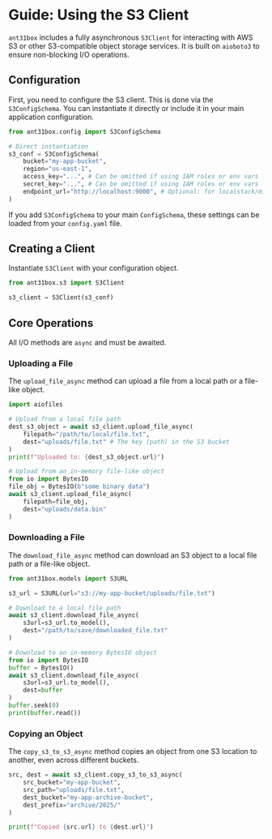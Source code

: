 # Guide: Using the S3 Client

`ant31box` includes a fully asynchronous `S3Client` for interacting with AWS S3 or other S3-compatible object storage services. It is built on `aioboto3` to ensure non-blocking I/O operations.

## Configuration

First, you need to configure the S3 client. This is done via the `S3ConfigSchema`. You can instantiate it directly or include it in your main application configuration.

```python
from ant31box.config import S3ConfigSchema

# Direct instantiation
s3_conf = S3ConfigSchema(
    bucket="my-app-bucket",
    region="us-east-1",
    access_key="...", # Can be omitted if using IAM roles or env vars
    secret_key="...", # Can be omitted if using IAM roles or env vars
    endpoint_url="http://localhost:9000", # Optional: for localstack/minio
)
```

If you add `S3ConfigSchema` to your main `ConfigSchema`, these settings can be loaded from your `config.yaml` file.

## Creating a Client

Instantiate `S3Client` with your configuration object.

```python
from ant31box.s3 import S3Client

s3_client = S3Client(s3_conf)
```

## Core Operations

All I/O methods are `async` and must be awaited.

### Uploading a File

The `upload_file_async` method can upload a file from a local path or a file-like object.

```python
import aiofiles

# Upload from a local file path
dest_s3_object = await s3_client.upload_file_async(
    filepath="/path/to/local/file.txt",
    dest="uploads/file.txt" # The key (path) in the S3 bucket
)
print(f"Uploaded to: {dest_s3_object.url}")

# Upload from an in-memory file-like object
from io import BytesIO
file_obj = BytesIO(b"some binary data")
await s3_client.upload_file_async(
    filepath=file_obj,
    dest="uploads/data.bin"
)
```

### Downloading a File

The `download_file_async` method can download an S3 object to a local file path or a file-like object.

```python
from ant31box.models import S3URL

s3_url = S3URL(url="s3://my-app-bucket/uploads/file.txt")

# Download to a local file path
await s3_client.download_file_async(
    s3url=s3_url.to_model(),
    dest="/path/to/save/downloaded_file.txt"
)

# Download to an in-memory BytesIO object
from io import BytesIO
buffer = BytesIO()
await s3_client.download_file_async(
    s3url=s3_url.to_model(),
    dest=buffer
)
buffer.seek(0)
print(buffer.read())
```

### Copying an Object

The `copy_s3_to_s3_async` method copies an object from one S3 location to another, even across different buckets.

```python
src, dest = await s3_client.copy_s3_to_s3_async(
    src_bucket="my-app-bucket",
    src_path="uploads/file.txt",
    dest_bucket="my-app-archive-bucket",
    dest_prefix="archive/2025/"
)

print(f"Copied {src.url} to {dest.url}")
```
